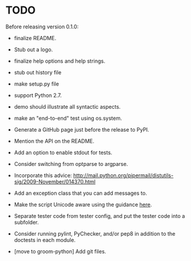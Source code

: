 TODO
====

Before releasing version 0.1.0:

 * finalize README.
 * Stub out a logo.
 * finalize help options and help strings.
 * stub out history file
 * make setup.py file
 * support Python 2.7.
 * demo should illustrate all syntactic aspects.
 * make an "end-to-end" test using os.system.
 * Generate a GitHub page just before the release to PyPI.
 * Mention the API on the README.

* Add an option to enable stdout for tests.
* Consider switching from optparse to argparse.
* Incorporate this advice:
    http://mail.python.org/pipermail/distutils-sig/2009-November/014370.html
* Add an exception class that you can add messages to.
* Make the script Unicode aware using the guidance [here](http://docs.python.org/howto/unicode.html).
* Separate tester code from tester config, and put the tester code into
  a subfolder.
* Consider running pylint, PyChecker, and/or pep8 in addition to the
  doctests in each module.
* [move to groom-python] Add git files.
